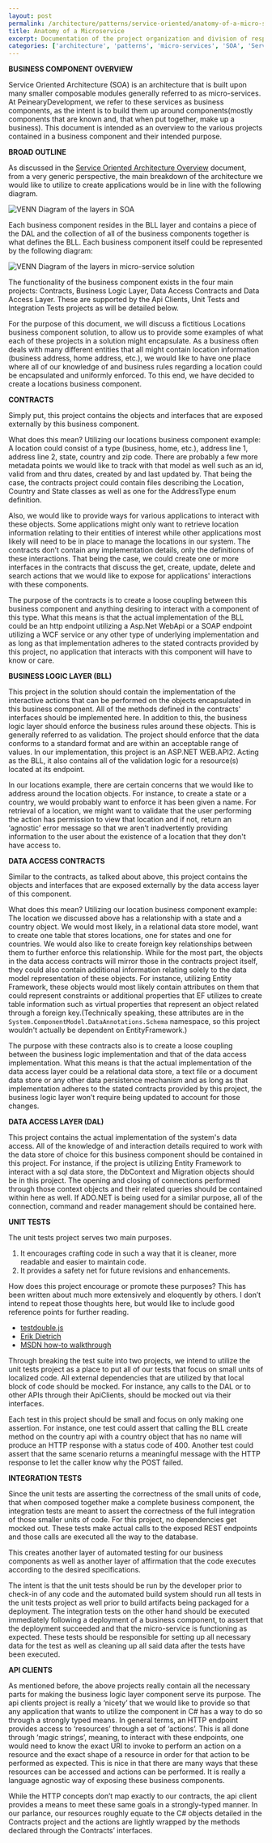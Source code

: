 ```yaml
---
layout: post
permalink: /architecture/patterns/service-oriented/anatomy-of-a-micro-service
title: Anatomy of a Microservice
excerpt: Documentation of the project organization and division of responsibilities of a micro-service.
categories: ['architecture', 'patterns', 'micro-services', 'SOA', 'Service Oriented Architecture']
---
```


**BUSINESS COMPONENT OVERVIEW**

Service Oriented Architecture (SOA) is an architecture that is built upon many smaller composable modules generally referred to as micro-services. At PeinearyDevelopment, we refer to these services as business components, as the intent is to build them up around components(mostly components that are known and, that when put together, make up a business). This document is intended as an overview to the various projects contained in a business component and their intended purpose.

**BROAD OUTLINE**

As discussed in the [Service Oriented Architecture Overview](/architecture/patterns/service-oriented/overview) document, from a very generic perspective, the main breakdown of the architecture we would like to utilize to create applications would be in line with the following diagram.

![VENN Diagram of the layers in SOA](/assets/images/SOA_VENN.png "VENN Diagram of the layers in SOA")

Each business component resides in the BLL layer and contains a piece of the DAL and the collection of all of the business components together is what defines the BLL.
Each business component itself could be represented by the following diagram:

![VENN Diagram of the layers in micro-service solution](/assets/images/BC_DIAGRAM.png "VENN Diagram of the layers in micro-service solution")

The functionality of the business component exists in the four main projects: Contracts, Business Logic Layer, Data Access Contracts and Data Access Layer. These are supported by the Api Clients, Unit Tests and Integration Tests projects as will be detailed below.

For the purpose of this document, we will discuss a fictitious Locations business component solution, to allow us to provide some examples of what each of these projects in a solution might encapsulate. As a business often deals with many different entities that all might contain location information (business address, home address, etc.), we would like to have one place where all of our knowledge of and business rules regarding a location could be encapsulated and uniformly enforced. To this end, we have decided to create a locations business component.

**CONTRACTS**

Simply put, this project contains the objects and interfaces that are exposed externally by this business component.

What does this mean? Utilizing our locations business component example: A location could consist of a type (business, home, etc.), address line 1, address line 2, state, country and zip code. There are probably a few more metadata points we would like to track with that model as well such as an id, valid from and thru dates, created by and last updated by. That being the case, the contracts project could contain files describing the Location, Country and State classes as well as one for the AddressType enum definition.

Also, we would like to provide ways for various applications to interact with these objects. Some applications might only want to retrieve location information relating to their entities of interest while other applications most likely will need to be in place to manage the locations in our system. The contracts don’t contain any implementation details, only the definitions of these interactions.  That being the case, we could create one or more interfaces in the contracts that discuss the get, create, update, delete and search actions that we would like to expose for applications' interactions with these components.

The purpose of the contracts is to create a loose coupling between this business component and anything desiring to interact with a component of this type. What this means is that the actual implementation of the BLL could be an http endpoint utilizing a Asp.Net WebApi or a SOAP endpoint utilizing a WCF service or any other type of underlying implementation and as long as that implementation adheres to the stated contracts provided by this project, no application that interacts with this component will have to know or care.

**BUSINESS LOGIC LAYER (BLL)**

This project in the solution should contain the implementation of the interactive actions that can be performed on the objects encapsulated in this business component. All of the methods defined in the contracts' interfaces should be implemented here. In addition to this, the business logic layer should enforce the business rules around these objects. This is generally referred to as validation. The project should enforce that the data conforms to a standard format and are within an acceptable range of values. In our implementation, this project is an ASP.NET WEB.API2. Acting as the BLL, it also contains all of the validation logic for a resource(s) located at its endpoint.

In our locations example, there are certain concerns that we would like to address around the location objects. For instance, to create a state or a country, we would probably want to enforce it has been given a name. For retrieval of a location, we might want to validate that the user performing the action has permission to view that location and if not, return an ‘agnostic’ error message so that we aren’t inadvertently providing information to the user about the existence of a location that they don't have access to.

**DATA ACCESS CONTRACTS**

Similar to the contracts, as talked about above, this project contains the objects and interfaces that are exposed externally by the data access layer of this component.

What does this mean? Utilizing our location business component example: The location we discussed above has a relationship with a state and a country object. We would most likely, in a relational data store model, want to create one table that stores locations, one for states and one for countries. We would also like to create foreign key relationships between them to further enforce this relationship. While for the most part, the objects in the data access contracts will mirror those in the contracts project itself, they could also contain additional information relating solely to the data model representation of these objects. For instance, utilizing Entity Framework, these objects would most likely contain attributes on them that could represent constraints or additional properties that EF utilizes to create table information such as virtual properties that represent an object related through a foreign key.(Technically speaking, these attributes are in the `System.ComponentModel.DataAnnotations.Schema` namespace, so this project wouldn't actually be dependent on EntityFramework.)

The purpose with these contracts also is to create a loose coupling between the business logic implementation and that of the data access implementation.  What this means is that the actual implementation of the data access layer could be a relational data store, a text file or a document data store or any other data persistence mechanism and as long as that implementation adheres to the stated contracts provided by this project, the business logic layer won’t require being updated to account for those changes. 

**DATA ACCESS LAYER (DAL)**

This project contains the actual implementation of the system's data access. All of the knowledge of and interaction details required to work with the data store of choice for this business component should be contained in this project. For instance, if the project is utilizing Entity Framework to interact with a sql data store, the DbContext and Migration objects should be in this project. The opening and closing of connections performed through those context objects and their related queries should be contained within here as well. If ADO.NET is being used for a similar purpose, all of the connection, command and reader management should be contained here.

**UNIT TESTS**

The unit tests project serves two main purposes.

1.	It encourages crafting code in such a way that it is cleaner, more readable and easier to maintain code. 
2.	It provides a safety net for future revisions and enhancements.

How does this project encourage or promote these purposes? This has been written about much more extensively and eloquently by others. I don’t intend to repeat those thoughts here, but would like to include good reference points for further reading.

* [testdouble.js](https://github.com/testdouble/contributing-tests/wiki/Tests%27-Influence-on-Design)
* [Erik Dietrich](http://www.daedtech.com/tag/tdd/)
* [MSDN how-to walkthrough](https://msdn.microsoft.com/en-us/library/dd264975.aspx)

Through breaking the test suite into two projects, we intend to utilize the unit tests project as a place to put all of our tests that focus on small units of localized code. All external dependencies that are utilized by that local block of code should be mocked. For instance, any calls to the DAL or to other APIs through their ApiClients, should be mocked out via their interfaces. 

Each test in this project should be small and focus on only making one assertion. For instance, one test could assert that calling the BLL create method on the country api with a country object that has no name will produce an HTTP response with a status code of 400. Another test could assert that the same scenario returns a meaningful message with the HTTP response to let the caller know why the POST failed.

**INTEGRATION TESTS**

Since the unit tests are asserting the correctness of the small units of code, that when composed together make a complete business component, the integration tests are meant to assert the correctness of the full integration of those smaller units of code. For this project, no dependencies get mocked out. These tests make actual calls to the exposed REST endpoints and those calls are executed all the way to the database.

This creates another layer of automated testing for our business components as well as another layer of affirmation that the code executes according to the desired specifications.

The intent is that the unit tests should be run by the developer prior to check-in of any code and the automated build system should run all tests in the unit tests project as well prior to build artifacts being packaged for a deployment. The integration tests on the other hand should be executed immediately following a deployment of a business component, to assert that the deployment succeeded and that the micro-service is functioning as expected. These tests should be responsible for setting up all necessary data for the test as well as cleaning up all said data after the tests have been executed.

**API CLIENTS**

As mentioned before, the above projects really contain all the necessary parts for making the business logic layer component serve its purpose. The api clients project is really a ‘nicety’ that we would like to provide so that any application that wants to utilize the component in C# has a way to do so through a strongly typed means. In general terms, an HTTP endpoint provides access to ‘resources’ through a set of ‘actions’. This is all done through ‘magic strings’, meaning, to interact with these endpoints, one would need to know the exact URI to invoke to perform an action on a resource and the exact shape of a resource in order for that action to be performed as expected. This is nice in that there are many ways that these resources can be accessed and actions can be performed. It is really a language agnostic way of exposing these business components.

While the HTTP concepts don’t map exactly to our contracts, the api client provides a means to meet these same goals in a strongly-typed manner. In our parlance, our resources roughly equate to the C# objects detailed in the Contracts project and the actions are lightly wrapped by the methods declared through the Contracts’ interfaces.
